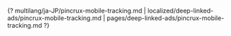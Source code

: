 {? multilang/ja-JP/pincrux-mobile-tracking.md | localized/deep-linked-ads/pincrux-mobile-tracking.md | pages/deep-linked-ads/pincrux-mobile-tracking.md ?}

